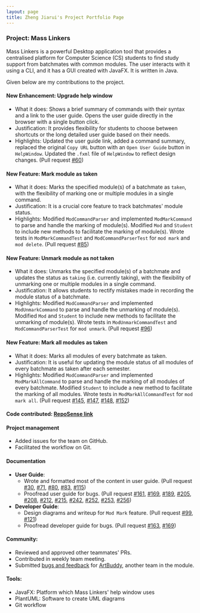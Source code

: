 ```yaml
---
layout: page
title: Zheng Jiarui's Project Portfolio Page
---
```


### Project: Mass Linkers

Mass Linkers is a powerful Desktop application tool that provides a centralised platform for Computer Science (CS) students to find study support from batchmates with common modules. The user interacts with it using a CLI, and it has a GUI created with JavaFX. It is written in Java.

Given below are my contributions to the project.

#### New Enhancement: Upgrade help window
* What it does: Shows a brief summary of commands with their syntax and a link to the user guide. Opens the user guide directly in the browser with a single button click.
* Justification: It provides flexibility for students to choose between shortcuts or the long detailed user guide based on their needs.
* Highlights: Updated the user guide link, added a command summary, replaced the original `Copy URL` button with an `Open User Guide` button in `HelpWindow`. Updated the `.fxml` file of `HelpWindow` to reflect design changes. (Pull request [#60](https://github.com/AY2223S1-CS2103T-T11-4/tp/pull/60)) 

#### New Feature: Mark module as taken
* What it does: Marks the specified module(s) of a batchmate as `taken`, with the flexibility of marking one or multiple modules in a single command.
* Justification: It is a crucial core feature to track batchmates' module status.
* Highlights: Modified `ModCommandParser` and implemented `ModMarkCommand` to parse and handle the marking of module(s). Modified `Mod` and `Student` to include new methods to facilitate the marking of module(s). Wrote tests in `ModMarkCommandTest` and `ModCommandParserTest` for `mod mark` and `mod delete`. (Pull request [#85](https://github.com/AY2223S1-CS2103T-T11-4/tp/pull/85))

#### New Feature: Unmark module as not taken
* What it does: Unmarks the specified module(s) of a batchmate and updates the status as `taking` (i.e. currently taking), with the flexibility of unmarking one or multiple modules in a single command.
* Justification: It allows students to rectify mistakes made in recording the module status of a batchmate.
* Highlights: Modified `ModCommandParser` and implemented `ModUnmarkCommand` to parse and handle the unmarking of module(s). Modified `Mod` and `Student` to include new methods to facilitate the unmarking of module(s). Wrote tests in `ModUnmarkCommandTest` and `ModCommandParserTest` for `mod unmark`. (Pull request [#96](https://github.com/AY2223S1-CS2103T-T11-4/tp/pull/96))

#### New Feature: Mark all modules as taken
* What it does: Marks all modules of every batchmate as taken.
* Justification: It is useful for updating the module status of all modules of every batchmate as taken after each semester.
* Highlights: Modified `ModCommandParser` and implemented `ModMarkAllCommand` to parse and handle the marking of all modules of every batchmate. Modified `Student` to include a new method to facilitate the marking of all modules. Wrote tests in `ModMarkAllCommandTest` for `mod mark all`. (Pull request [#145](https://github.com/AY2223S1-CS2103T-T11-4/tp/pull/145), [#147](https://github.com/AY2223S1-CS2103T-T11-4/tp/pull/147), [#148](https://github.com/AY2223S1-CS2103T-T11-4/tp/pull/148), [#152](https://github.com/AY2223S1-CS2103T-T11-4/tp/pull/152))

#### Code contributed: [RepoSense link](https://nus-cs2103-ay2223s1.github.io/tp-dashboard/?search=carriezhengjr&breakdown=true)

#### Project management
* Added issues for the team on GitHub. 
* Facilitated the workflow on Git.

#### Documentation
* **User Guide**:
  * Wrote and formatted most of the content in user guide. (Pull request [#30](https://github.com/AY2223S1-CS2103T-T11-4/tp/pull/30), [#71](https://github.com/AY2223S1-CS2103T-T11-4/tp/pull/71), [#80](https://github.com/AY2223S1-CS2103T-T11-4/tp/pull/80), [#83](https://github.com/AY2223S1-CS2103T-T11-4/tp/pull/83), [#115](https://github.com/AY2223S1-CS2103T-T11-4/tp/pull/115))
  * Proofread user guide for bugs. (Pull request [#161](https://github.com/AY2223S1-CS2103T-T11-4/tp/pull/161), [#169](https://github.com/AY2223S1-CS2103T-T11-4/tp/pull/169), [#189](https://github.com/AY2223S1-CS2103T-T11-4/tp/pull/189), [#205](https://github.com/AY2223S1-CS2103T-T11-4/tp/pull/205), [#208](https://github.com/AY2223S1-CS2103T-T11-4/tp/pull/208), [#212](https://github.com/AY2223S1-CS2103T-T11-4/tp/pull/212), [#215](https://github.com/AY2223S1-CS2103T-T11-4/tp/pull/215), [#242](https://github.com/AY2223S1-CS2103T-T11-4/tp/pull/242), [#252](https://github.com/AY2223S1-CS2103T-T11-4/tp/pull/252), [#253](https://github.com/AY2223S1-CS2103T-T11-4/tp/pull/253), [#256](https://github.com/AY2223S1-CS2103T-T11-4/tp/pull/256))
* **Developer Guide**:
  * Design diagrams and writeup for `Mod Mark` feature. (Pull request [#99](https://github.com/AY2223S1-CS2103T-T11-4/tp/pull/99), [#121](https://github.com/AY2223S1-CS2103T-T11-4/tp/pull/121))
  * Proofread developer guide for bugs. (Pull request [#163](https://github.com/AY2223S1-CS2103T-T11-4/tp/pull/163), [#169](https://github.com/AY2223S1-CS2103T-T11-4/tp/pull/169))

#### Community:
* Reviewed and approved other teammates' PRs.
* Contributed in weekly team meeting.
* Submitted [bugs and feedback](https://github.com/carriezhengjr/ped/issues) for [ArtBuddy](https://ay2223s1-cs2103t-w11-3.github.io/tp/), another team in the module.

#### Tools:
* JavaFX: Platform which Mass Linkers' help window uses
* PlantUML: Software to create UML diagrams
* Git workflow
